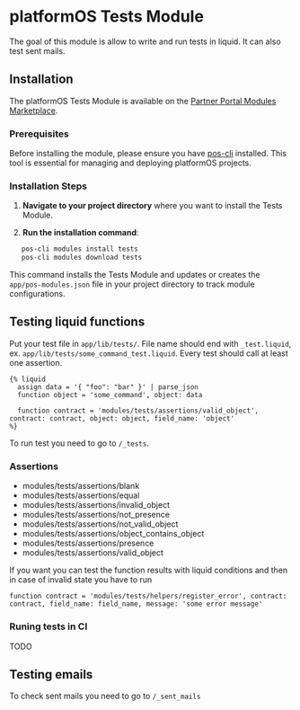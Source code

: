 # platformOS Tests Module

The goal of this module is allow to write and run tests in liquid.
It can also test sent mails.

## Installation

The platformOS Tests Module is available on the [Partner Portal Modules Marketplace](https://partners.platformos.com/marketplace/pos_modules/130).

### Prerequisites

Before installing the module, please ensure you have [pos-cli](https://github.com/mdyd-dev/pos-cli#overview) installed. This tool is essential for managing and deploying platformOS projects.

### Installation Steps

1. **Navigate to your project directory** where you want to install the Tests Module.

2. **Run the installation command**:

```bash
   pos-cli modules install tests
   pos-cli modules download tests
```

This command installs the Tests Module and updates or creates the `app/pos-modules.json` file in your project directory to track module configurations.

## Testing liquid functions

Put your test file in `app/lib/tests/`. File name should end with `_test.liquid`, ex. `app/lib/tests/some_command_test.liquid`.
Every test should call at least one assertion.

``` liquid
{% liquid
  assign data = '{ "foo": "bar" }' | parse_json
  function object = 'some_command', object: data

  function contract = 'modules/tests/assertions/valid_object', contract: contract, object: object, field_name: 'object'
%}
```
To run test you need to go to `/_tests`.

### Assertions

- modules/tests/assertions/blank
- modules/tests/assertions/equal
- modules/tests/assertions/invalid_object
- modules/tests/assertions/not_presence
- modules/tests/assertions/not_valid_object
- modules/tests/assertions/object_contains_object
- modules/tests/assertions/presence
- modules/tests/assertions/valid_object

If you want you can test the function results with liquid conditions and then in case of invalid state you have to run 
``` liquid
function contract = 'modules/tests/helpers/register_error', contract: contract, field_name: field_name, message: 'some error message'
```


### Runing tests in CI

TODO


## Testing emails

To check sent mails you need to go to `/_sent_mails`

